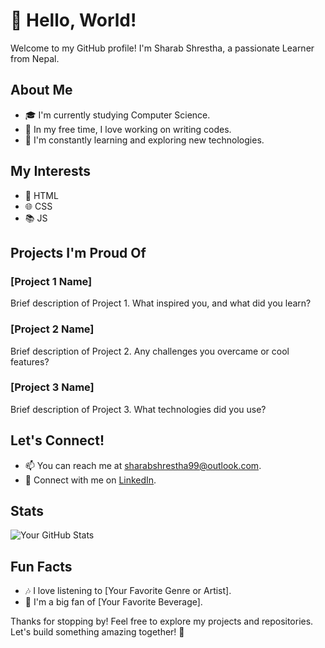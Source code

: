 # 👋 Hello, World!

Welcome to my GitHub profile! I'm Sharab Shrestha, a passionate Learner from Nepal.

## About Me

- 🎓 I'm currently studying Computer Science.
- 💼 In my free time, I love working on writing codes.
- 🌱 I'm constantly learning and exploring new technologies.

## My Interests

- 🚀 HTML
- 🌐 CSS
- 📚 JS

## Projects I'm Proud Of

### [Project 1 Name]

Brief description of Project 1. What inspired you, and what did you learn?

### [Project 2 Name]

Brief description of Project 2. Any challenges you overcame or cool features?

### [Project 3 Name]

Brief description of Project 3. What technologies did you use?

## Let's Connect!

- 📫 You can reach me at sharabshrestha99@outlook.com.
- 🔗 Connect with me on [LinkedIn](https://www.linkedin.com/in/sharabshrestha99/).

## Stats

![Your GitHub Stats](https://github-readme-stats.vercel.app/api?username=sharabshrestha99&show_icons=true&hide_title=true&hide=contribs)

<!-- Add more badges or customize the layout based on your preferences -->

## Fun Facts

- 🎶 I love listening to [Your Favorite Genre or Artist].
- 🍵 I'm a big fan of [Your Favorite Beverage].

Thanks for stopping by! Feel free to explore my projects and repositories. Let's build something amazing together! 🚀
